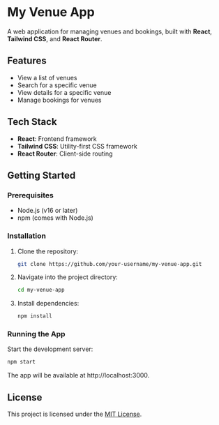 # My Venue App

A web application for managing venues and bookings, built with **React**, **Tailwind CSS**, and **React Router**.  

## Features
- View a list of venues
- Search for a specific venue
- View details for a specific venue
- Manage bookings for venues

## Tech Stack
- **React**: Frontend framework
- **Tailwind CSS**: Utility-first CSS framework
- **React Router**: Client-side routing

## Getting Started

### Prerequisites
- Node.js (v16 or later)
- npm (comes with Node.js)

### Installation
1. Clone the repository:
   ```bash
   git clone https://github.com/your-username/my-venue-app.git
   
2. Navigate into the project directory:
   ```bash
   cd my-venue-app
   

3. Install dependencies:
   ```bash
   npm install


### Running the App
Start the development server:

  ```bash
  npm start
```
The app will be available at http://localhost:3000.


## License

This project is licensed under the [MIT License](https://opensource.org/licenses/MIT).

